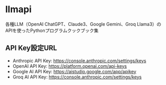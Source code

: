 # llmapi

各種LLM（OpenAI ChatGPT、Claude3、Google Gemini、Groq
Llama3）のAPIを使ったPythonプログラムクックブック集

## API Key設定URL

- Anthropic API Key: https://console.anthropic.com/settings/keys
- OpenAI API Key: https://platform.openai.com/api-keys
- Google AI API Key: https://aistudio.google.com/app/apikey
- Groq AI API Key: https://console.anthropic.com/settings/keys
